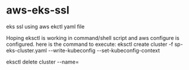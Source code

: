# aws-eks-ssl
eks ssl using aws ekctl yaml file


Hoping eksctl is working in command/shell script and aws configure is configured.
here is the command to execute:
eksctl create cluster -f sp-eks-cluster.yaml --write-kubeconfig --set-kubeconfig-context


eksctl delete cluster --name=<cluster-name>
